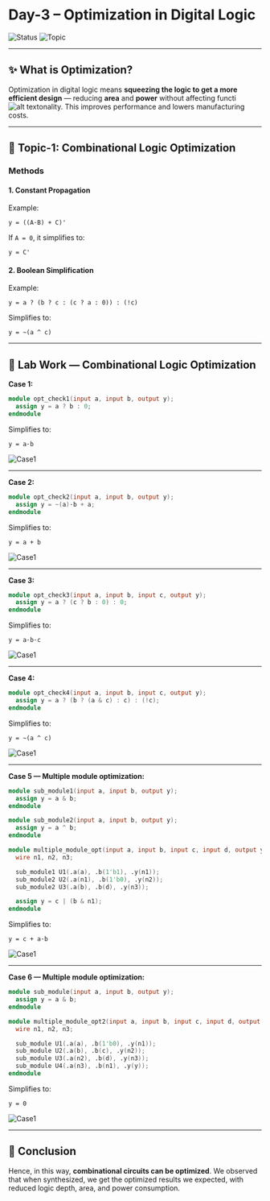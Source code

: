 

#  Day-3 – Optimization in Digital Logic

![Status](https://img.shields.io/badge/Day-3-FFD6A5?style=for-the-badge)
![Topic](https://img.shields.io/badge/Topic-Combinational_Logic_Optimization-B5EAD7?style=flat-square)

---

## ✨ What is Optimization?

Optimization in digital logic means **squeezing the logic to get a more efficient design** — reducing **area** and **power** without affecting functi![alt text](image.png)onality.
This improves performance and lowers manufacturing costs.

---

## 📌 Topic-1: Combinational Logic Optimization

### **Methods**

#### **1. Constant Propagation**

Example:

```
y = ((A·B) + C)'
```

If `A = 0`, it simplifies to:

```
y = C'
```



#### **2. Boolean Simplification**

Example:

```
y = a ? (b ? c : (c ? a : 0)) : (!c)
```

Simplifies to:

```
y = ~(a ^ c)
```

---

## 🧪 Lab Work — Combinational Logic Optimization

**Case 1:**

```verilog
module opt_check1(input a, input b, output y);
  assign y = a ? b : 0;
endmodule
```

Simplifies to:

```
y = a·b
```

![Case1](image1.png)

---

**Case 2:**

```verilog
module opt_check2(input a, input b, output y);
  assign y = ~(a)·b + a;
endmodule
```

Simplifies to:

```
y = a + b
```

![Case1](image2.png)

---

**Case 3:**

```verilog
module opt_check3(input a, input b, input c, output y);
  assign y = a ? (c ? b : 0) : 0;
endmodule
```

Simplifies to:

```
y = a·b·c
```

![Case1](image3.png)

---

**Case 4:**

```verilog
module opt_check4(input a, input b, input c, output y);
  assign y = a ? (b ? (a & c) : c) : (!c);
endmodule
```

Simplifies to:

```
y = ~(a ^ c)

```

![Case1](image4.png)

---

**Case 5 — Multiple module optimization:**

```verilog
module sub_module1(input a, input b, output y);
  assign y = a & b;
endmodule

module sub_module2(input a, input b, output y);
  assign y = a ^ b;
endmodule

module multiple_module_opt(input a, input b, input c, input d, output y);
  wire n1, n2, n3;

  sub_module1 U1(.a(a), .b(1'b1), .y(n1));
  sub_module2 U2(.a(n1), .b(1'b0), .y(n2));
  sub_module2 U3(.a(b), .b(d), .y(n3));

  assign y = c | (b & n1);
endmodule
```

Simplifies to:

```
y = c + a·b
```

![Case1](image5.png)

---

**Case 6 — Multiple module optimization:**

```verilog
module sub_module(input a, input b, output y);
  assign y = a & b;
endmodule

module multiple_module_opt2(input a, input b, input c, input d, output y);
  wire n1, n2, n3;

  sub_module U1(.a(a), .b(1'b0), .y(n1));
  sub_module U2(.a(b), .b(c), .y(n2));
  sub_module U3(.a(n2), .b(d), .y(n3));
  sub_module U4(.a(n3), .b(n1), .y(y));
endmodule
```

Simplifies to:

```
y = 0
```

![Case1](image6.png)

---

## 📜 Conclusion

Hence, in this way, **combinational circuits can be optimized**.
We observed that when synthesized, we get the optimized results we expected, with reduced logic depth, area, and power consumption.
